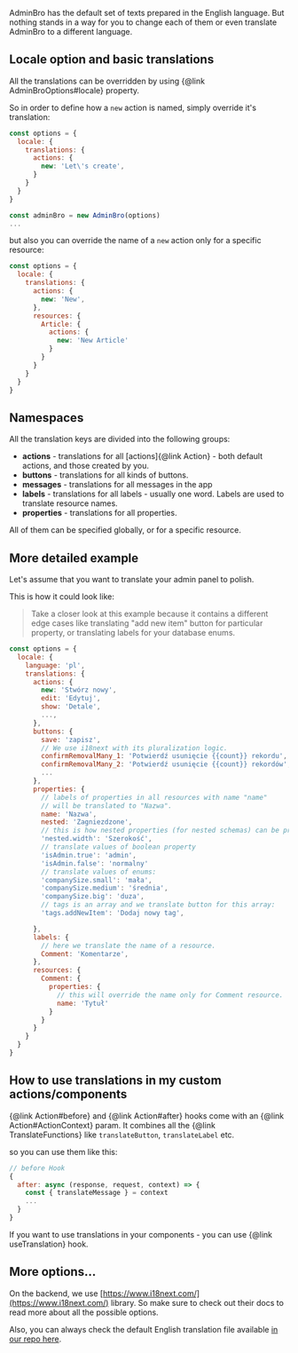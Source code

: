 AdminBro has the default set of texts prepared in the English language. But nothing stands in a way
for you to change each of them or even translate AdminBro to a different language.

## Locale option and basic translations

All the translations can be overridden by using {@link AdminBroOptions#locale} property.

So in order to define how a `new` action is named, simply override it's translation:

``` javascript
const options = {
  locale: {
    translations: {
      actions: {
        new: 'Let\'s create',
      }
    }
  }
}

const adminBro = new AdminBro(options)
...
```

but also you can override the name of a `new` action only for a specific resource:

``` javascript
const options = {
  locale: {
    translations: {
      actions: {
        new: 'New',
      },
      resources: {
        Article: {
          actions: {
            new: 'New Article'
          }
        }
      }
    }
  }
}
```

## Namespaces

All the translation keys are divided into the following groups:

* __actions__ - translations for all [actions]{@link Action} - both default actions, and those
created by you.
* __buttons__ - translations for all kinds of buttons.
* __messages__ - translations for all messages in the app
* __labels__ - translations for all labels - usually one word.
Labels are used to translate resource names.
* __properties__ - translations for all properties.

All of them can be specified globally, or for a specific resource.

## More detailed example

Let's assume that you want to translate your admin panel to polish.

This is how it could look like:

> Take a closer look at this example because it contains a different
> edge cases like translating "add new item" button for particular property,
> or translating labels for your database enums.

```javascript
const options = {
  locale: {
    language: 'pl',
    translations: {
      actions: {
        new: 'Stwórz nowy',
        edit: 'Edytuj',
        show: 'Detale',
        ...,
      },
      buttons: {
        save: 'zapisz',
        // We use i18next with its pluralization logic.
        confirmRemovalMany_1: 'Potwierdź usunięcie {{count}} rekordu',
        confirmRemovalMany_2: 'Potwierdź usunięcie {{count}} rekordów',
        ...
      },
      properties: {
        // labels of properties in all resources with name "name"
        // will be translated to "Nazwa".
        name: 'Nazwa',
        nested: 'Zagniezdzone',
        // this is how nested properties (for nested schemas) can be provided
        'nested.width': 'Szerokość',
        // translate values of boolean property
        'isAdmin.true': 'admin',
        'isAdmin.false': 'normalny'
        // translate values of enums:
        'companySize.small': 'mała',
        'companySize.medium': 'średnia',
        'companySize.big': 'duza',
        // tags is an array and we translate button for this array:
        'tags.addNewItem': 'Dodaj nowy tag',

      },
      labels: {
        // here we translate the name of a resource.
        Comment: 'Komentarze',
      },
      resources: {
        Comment: {
          properties: {
            // this will override the name only for Comment resource.
            name: 'Tytuł'
          }
        }
      }
    }
  }
}
```

## How to use translations in my custom actions/components

{@link Action#before} and {@link Action#after} hooks come with an {@link Action#ActionContext}
param. It combines all the {@link TranslateFunctions} like `translateButton`, `translateLabel` etc.

so you can use them like this:

```javascript
// before Hook
{
  after: async (response, request, context) => {
    const { translateMessage } = context
    ...
  }
}
```

If you want to use translations in your components - you can use {@link useTranslation} hook.

## More options...

On the backend, we use [https://www.i18next.com/](https://www.i18next.com/) library. So make
sure to check out their docs to read more about all the possible options.

Also, you can always check the default English translation file
available [in our repo here](https://github.com/SoftwareBrothers/admin-bro/blob/v2.0/src/locale/en.ts).